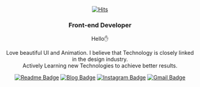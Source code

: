 <div align=center>

[![Hits](https://hits.seeyoufarm.com/api/count/incr/badge.svg?url=https%3A%2F%2Fgithub.com%2FJeongminSung)](https://hits.seeyoufarm.com)



### Front-end Developer
Hello✋<br/>

Love beautiful UI and Animation. I believe that Technology is closely linked in the design industry.<br/>
Actively Learning new Technologies to achieve better results.<br/>


[![Readme Badge](http://img.shields.io/badge/-Resume-black?style=flat-square&logo=notion&link=https://www.notion.so/Jeongmin-Sung-80bdf419cac74d45a62d9b62fb4f667e)](https://www.notion.so/Jeongmin-Sung-80bdf419cac74d45a62d9b62fb4f667e) 
[![Blog Badge](https://img.shields.io/badge/-Notion--Blog-1877f2?style=flat-square&logo=notion&logoColor=white&link=https://www.notion.so/HELLO-JEONGMIN-ee40c654fa2444a6b3d61033fb1b9ad2)](https://www.notion.so/HELLO-JEONGMIN-ee40c654fa2444a6b3d61033fb1b9ad2) 
[![Instagram Badge](https://img.shields.io/badge/-Instagram-dd2a7b?style=flat-square&logo=instagram&logoColor=white&link=https://www.instagram.com/sung_jungman/)](https://www.instagram.com/sung_jungman/) 
[![Gmail Badge](https://img.shields.io/badge/-Gmail-d14836?style=flat-square&logo=Gmail&logoColor=white&link=mailto:hellojeongmin@gmail.com)](mailto:hellojeongmin@gmail.com)
</div>
